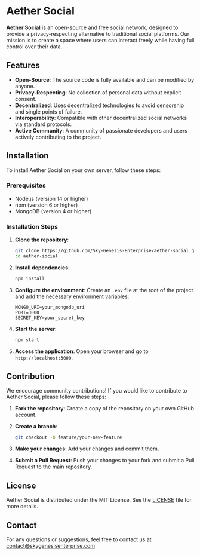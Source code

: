 # Aether Social

**Aether Social** is an open-source and free social network, designed to provide a privacy-respecting alternative to traditional social platforms. Our mission is to create a space where users can interact freely while having full control over their data.

## Features

- **Open-Source**: The source code is fully available and can be modified by anyone.
- **Privacy-Respecting**: No collection of personal data without explicit consent.
- **Decentralized**: Uses decentralized technologies to avoid censorship and single points of failure.
- **Interoperability**: Compatible with other decentralized social networks via standard protocols.
- **Active Community**: A community of passionate developers and users actively contributing to the project.

## Installation

To install Aether Social on your own server, follow these steps:

### Prerequisites

- Node.js (version 14 or higher)
- npm (version 6 or higher)
- MongoDB (version 4 or higher)

### Installation Steps

1. **Clone the repository**:

   ```bash
   git clone https://github.com/Sky-Genesis-Enterprise/aether-social.git
   cd aether-social
   ```

2. **Install dependencies**:

   ```bash
   npm install
   ```

3. **Configure the environment**:
   Create an `.env` file at the root of the project and add the necessary environment variables:

   ```env
   MONGO_URI=your_mongodb_uri
   PORT=3000
   SECRET_KEY=your_secret_key
   ```

4. **Start the server**:

   ```bash
   npm start
   ```

5. **Access the application**:
   Open your browser and go to `http://localhost:3000`.

## Contribution

We encourage community contributions! If you would like to contribute to Aether Social, please follow these steps:

1. **Fork the repository**:
   Create a copy of the repository on your own GitHub account.

2. **Create a branch**:

   ```bash
   git checkout -b feature/your-new-feature
   ```

3. **Make your changes**:
   Add your changes and commit them.

4. **Submit a Pull Request**:
   Push your changes to your fork and submit a Pull Request to the main repository.

## License

Aether Social is distributed under the MIT License. See the [LICENSE](LICENSE) file for more details.

## Contact

For any questions or suggestions, feel free to contact us at contact@skygenesisenterprise.com
